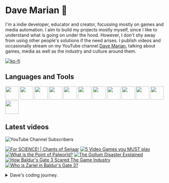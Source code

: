 # Dave Marian 👋

I'm a indie developer, educator and creator, focussing mostly on games and media automation. I aim to build my projects mostly myself, since I like to understand what is going on under the hood. However, I don't shy away from using other people's solutions if the need arises. I publish videos and occasionally stream on my YouTube channel <a href="https://www.youtube.com/@dave_marian">Dave Marian</a>, talking about games, media as well as the industry and culture around them.

[![ko-fi](https://ko-fi.com/img/githubbutton_sm.svg)](https://ko-fi.com/C0C3UUZJV)

## Languages and Tools
<span>
<img src="https://cdn.jsdelivr.net/gh/devicons/devicon@latest/icons/python/python-original.svg" style="width:42px;height:42px;"/>
<img src="https://cdn.jsdelivr.net/gh/devicons/devicon@latest/icons/csharp/csharp-original.svg" style="width:42px;height:42px;"/>
<img src="https://cdn.jsdelivr.net/gh/devicons/devicon@latest/icons/unity/unity-original.svg" style="width:42px;height:42px;"/>
<img src="https://cdn.jsdelivr.net/gh/devicons/devicon@latest/icons/godot/godot-original.svg" style="width:42px;height:42px;"/>
<img src="https://cdn.jsdelivr.net/gh/devicons/devicon@latest/icons/debian/debian-original-wordmark.svg" style="width:42px;height:42px;"/>
<img src="https://cdn.jsdelivr.net/gh/devicons/devicon@latest/icons/raspberrypi/raspberrypi-original.svg" style="width:42px;height:42px;"/>
<img src="https://cdn.jsdelivr.net/gh/devicons/devicon@latest/icons/wordpress/wordpress-plain.svg" style="width:42px;height:42px;"/>
<img src="https://cdn.jsdelivr.net/gh/devicons/devicon@latest/icons/woocommerce/woocommerce-original-wordmark.svg" style="width:42px;height:42px;"/>

<img src="https://cdn.jsdelivr.net/gh/devicons/devicon@latest/icons/pandas/pandas-original-wordmark.svg" style="width:42px;height:42px;"/>
<img src="https://cdn.jsdelivr.net/gh/devicons/devicon@latest/icons/numpy/numpy-original.svg" style="width:42px;height:42px;"/>
<img src="https://cdn.jsdelivr.net/gh/devicons/devicon@latest/icons/django/django-plain.svg" style="width:42px;height:42px;"/>
<img src="https://cdn.jsdelivr.net/gh/devicons/devicon@latest/icons/blender/blender-original.svg" style="width:42px;height:42px;"/>
</span>

## Latest videos

![YouTube Channel Subscribers](https://img.shields.io/youtube/channel/subscribers/UCm_G1EP6c_PZ6AYf-QmaGlA?style=flat-square&label=DaveMarian)

<!-- BEGIN YOUTUBE-CARDS -->
[![For SCIENCE! | Chants of Senaar](https://ytcards.demolab.com/?id=QLoTq-FutAs&title=For+SCIENCE%21+%7C+Chants+of+Senaar&lang=en&timestamp=1708794156&background_color=%230d1117&title_color=%23ffffff&stats_color=%23dedede&max_title_lines=1&width=250&border_radius=5 "For SCIENCE! | Chants of Senaar")](https://www.youtube.com/watch?v=QLoTq-FutAs)
[![5 Video Games you MUST play](https://ytcards.demolab.com/?id=bTaADfubPUE&title=5+Video+Games+you+MUST+play&lang=en&timestamp=1708185631&background_color=%230d1117&title_color=%23ffffff&stats_color=%23dedede&max_title_lines=1&width=250&border_radius=5 "5 Video Games you MUST play")](https://www.youtube.com/watch?v=bTaADfubPUE)
[![What is the Point of Palworld?](https://ytcards.demolab.com/?id=y4fUydWhSNw&title=What+is+the+Point+of+Palworld%3F&lang=en&timestamp=1707582609&background_color=%230d1117&title_color=%23ffffff&stats_color=%23dedede&max_title_lines=1&width=250&border_radius=5 "What is the Point of Palworld?")](https://www.youtube.com/watch?v=y4fUydWhSNw)
[![The Gollum Disaster Explained](https://ytcards.demolab.com/?id=1bEyt0fFHqs&title=The+Gollum+Disaster+Explained&lang=en&timestamp=1706893201&background_color=%230d1117&title_color=%23ffffff&stats_color=%23dedede&max_title_lines=1&width=250&border_radius=5 "The Gollum Disaster Explained")](https://www.youtube.com/watch?v=1bEyt0fFHqs)
[![How Baldur's Gate 3 Scared The Game Industry](https://ytcards.demolab.com/?id=x7qwmGUPE38&title=How+Baldur%27s+Gate+3+Scared+The+Game+Industry&lang=en&timestamp=1706288457&background_color=%230d1117&title_color=%23ffffff&stats_color=%23dedede&max_title_lines=1&width=250&border_radius=5 "How Baldur's Gate 3 Scared The Game Industry")](https://www.youtube.com/watch?v=x7qwmGUPE38)
[![Who is Zariel in Baldur's Gate 3?](https://ytcards.demolab.com/?id=c-8ilMsEYhw&title=Who+is+Zariel+in+Baldur%27s+Gate+3%3F&lang=en&timestamp=1705077012&background_color=%230d1117&title_color=%23ffffff&stats_color=%23dedede&max_title_lines=1&width=250&border_radius=5 "Who is Zariel in Baldur's Gate 3?")](https://www.youtube.com/watch?v=c-8ilMsEYhw)
<!-- END YOUTUBE-CARDS -->

<details>
  <summary>Dave's coding journey.</summary>
  
  ### Dave's coding journey.

  I first dipped my toes into programming when I looked up how to use HTML to spice up my high school punk band's myspace page. I think I successfully blinded many people with my results - not because of the quality of the code but from the epileptic effects I more or less intentionally created. I kept that up as a hobby for a while, making small websites - often just for myself, using primarily HTML, CSS and a little bit of Javascript. As I went to University I got more interested in programming as I thought it can help me make some tasks in other software packages easier. I tried MAX for live to make my own audio plugins, but what really sealed the deal was when I discovered Unity. I started to learn C# and wrote some smaller games and even made my Master's project in form of a Unity game. The most challenging part of it was to write a piece of software that let me play animations for my character controler and have them blend into each other to make look more natural in game. As soon as I was finished Unity added Mechanim to their engine, which did the same thing only better. After my MA I worked as a filmmaker for a while, travelling, before I settled down and got a job in a film archive. I mainly scanned, restaurated and color graded old analouge film footage, but I was also responsible to setup and maintain our internal server structure, since I was the only one at that place who used Linux (we had an external server guy, but management wanted someone internal as well). I learned Python during that time to automate a variety of tasks, and also worked a lot with Raspberry Pies, as we used them extensively in our events (museum-like screening instalations). At some point I got hired by a media school and ended up heading the whole academic section for 5 years teaching and developing courses on media, film making, game development and stuff like that. During that time I primarily used Python for data-related work with numpy, Pandas, and matplotlib. I quit the job after Covid and the birth of my son, and got back into gamedev projects on Unity and Godot. 
</details>
